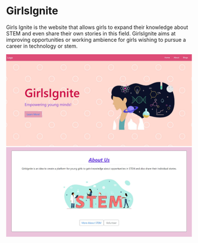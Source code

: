 # GirlsIgnite
Girls Ignite is the website that allows girls to expand their knowledge about STEM and even share their own stories in this field.
GirlsIgnite aims at improving opportunities or working ambience for girls wishing to pursue a career in technology or stem.

<img src="Demo/static/images/web-img1.jpg">
<br>
<img src="Demo/static/images/web-img2.jpg">

<br>

